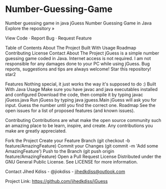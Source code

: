 # Number-Guessing-Game
Number guessing game in java
jGuess
Number Guessing Game in Java
Explore the repository »

View Code · Report Bug · Request Feature

Table of Contents
About The Project
Built With
Usage
Roadmap
Contributing
License
Contact
About The Project
jGuess is a simple number guessing game coded in Java. Internet access is not required. I am not responsible for any damages done to your PC while using jGuess. Bug reports, suggestions and tips are always welcome! Star this repository! star2

Features
Nothing special, it just works the way it's supposed to do :)
Built With
Java
Usage
Make sure you have javac and java executables installed and configured
Download the code, then compile it by typing javac jGuess.java
Run jGuess by typing java jguess.Main
jGuess will ask you for input.
Guess the number until you find the correct one.
Roadmap
See the open issues for a list of proposed features (and known issues).

Contributing
Contributions are what make the open source community such an amazing place to be learn, inspire, and create. Any contributions you make are greatly appreciated.

Fork the Project
Create your Feature Branch (git checkout -b feature/AmazingFeature)
Commit your Changes (git commit -m 'Add some AmazingFeature')
Push to the Branch (git push origin feature/AmazingFeature)
Open a Pull Request
License
Distributed under the GNU General Public License. See LICENSE for more information.

Contact
Jihed Kdiss - @jiokdiss - jihedkdiss@outlook.com

Project Link: https://github.com/jihedkdiss/jGuess
